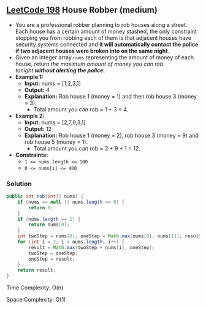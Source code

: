 ## [LeetCode 198](https://leetcode.com/problems/house-robber/) House Robber (medium)

- You are a professional robber planning to rob houses along a street. Each house has a certain amount of money stashed, the only constraint stopping you from robbing each of them is that adjacent houses have security systems connected and **it will automatically contact the police if two adjacent houses were broken into on the same night**.
- Given an integer array `nums` representing the amount of money of each house, return _the maximum amount of money you can rob tonight **without alerting the police**_.
- **Example 1:**
    - **Input:** nums = [1,2,3,1]
    - **Output:** 4
    - **Explanation:** Rob house 1 (money = 1) and then rob house 3 (money = 3).
        - Total amount you can rob = 1 + 3 = 4.
- **Example 2:**
    - **Input:** nums = [2,7,9,3,1]
    - **Output:** 12
    - **Explanation:** Rob house 1 (money = 2), rob house 3 (money = 9) and rob house 5 (money = 1).
        - Total amount you can rob = 2 + 9 + 1 = 12.
- **Constraints:**
    -   `1 <= nums.length <= 100`
    -   `0 <= nums[i] <= 400`

### Solution

```java
public int rob(int[] nums) {
    if (nums == null || nums.length == 0) {
        return 0;
    }
    if (nums.length == 1) {
        return nums[0];
    }
    int twoStep = nums[0], oneStep = Math.max(nums[0], nums[1]), result = oneStep;
    for (int i = 2; i < nums.length; i++) {
        result = Math.max(twoStep + nums[i], oneStep);
        twoStep = oneStep;
        oneStep = result;
    }
    return result;
}
```

Time Complexity: O(n)

Space Complexity: O(1)
